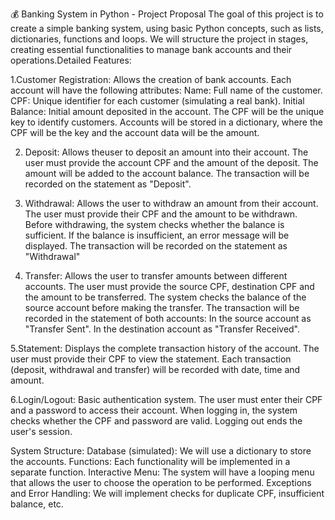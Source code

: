  💰 Banking System in Python - Project Proposal
The goal of this project is to create a simple banking system, using basic Python concepts, such as lists, dictionaries, functions and loops. We will structure the project in stages, creating essential functionalities to manage bank accounts and their operations.Detailed Features:

1.Customer Registration:
Allows the creation of bank accounts.
Each account will have the following attributes:
Name: Full name of the customer.
CPF: Unique identifier for each customer (simulating a real bank).
Initial Balance: Initial amount deposited in the account.
The CPF will be the unique key to identify customers.
Accounts will be stored in a dictionary, where the CPF will be the key and the account data will be the amount.

2. Deposit:
Allows theuser to deposit an amount into their account.
The user must provide the account CPF and the amount of the deposit.
The amount will be added to the account balance.
The transaction will be recorded on the statement as "Deposit".

3. Withdrawal:
Allows the user to withdraw an amount from their account.
The user must provide their CPF and the amount to be withdrawn.
Before withdrawing, the system checks whether the balance is sufficient.
If the balance is insufficient, an error message will be displayed.
The transaction will be recorded on the statement as "Withdrawal"

4. Transfer:
Allows the user to transfer amounts between different accounts.
The user must provide the source CPF, destination CPF and the amount to be transferred.
The system checks the balance of the source account before making the transfer.
The transaction will be recorded in the statement of both accounts:
In the source account as "Transfer Sent".
In the destination account as "Transfer Received".

5.Statement:
Displays the complete transaction history of the account.
The user must provide their CPF to view the statement.
Each transaction (deposit, withdrawal and transfer) will be recorded with date, time and amount.

6.Login/Logout:
Basic authentication system.
The user must enter their CPF and a password to access their account.
When logging in, the system checks whether the CPF and password are valid.
Logging out ends the user's session.

System Structure:
Database (simulated): We will use a dictionary to store the accounts.
Functions: Each functionality will be implemented in a separate function.
Interactive Menu: The system will have a looping menu that allows the user to choose the operation to be performed.
Exceptions and Error Handling: We will implement checks for duplicate CPF, insufficient balance, etc.

